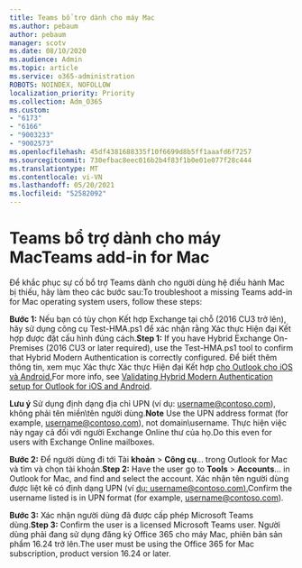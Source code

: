 ```yaml
---
title: Teams bổ trợ dành cho máy Mac
ms.author: pebaum
author: pebaum
manager: scotv
ms.date: 08/10/2020
ms.audience: Admin
ms.topic: article
ms.service: o365-administration
ROBOTS: NOINDEX, NOFOLLOW
localization_priority: Priority
ms.collection: Adm_O365
ms.custom:
- "6173"
- "6166"
- "9003233"
- "9002573"
ms.openlocfilehash: 45df4381688335f10f6699d8b5ff1aaafd6f7257
ms.sourcegitcommit: 730efbac8eec016b2b4f83f1b0e01e077f28c444
ms.translationtype: MT
ms.contentlocale: vi-VN
ms.lasthandoff: 05/20/2021
ms.locfileid: "52582092"
---
```

# <a name="teams-add-in-for-mac"></a><span data-ttu-id="6830d-102">Teams bổ trợ dành cho máy Mac</span><span class="sxs-lookup"><span data-stu-id="6830d-102">Teams add-in for Mac</span></span>

<span data-ttu-id="6830d-103">Để khắc phục sự cố bổ trợ Teams dành cho người dùng hệ điều hành Mac bị thiếu, hãy làm theo các bước sau:</span><span class="sxs-lookup"><span data-stu-id="6830d-103">To troubleshoot a missing Teams add-in for Mac operating system users, follow these steps:</span></span>

<span data-ttu-id="6830d-104">**Bước 1:** Nếu bạn có tùy chọn Kết hợp Exchange tại chỗ (2016 CU3 trở lên), hãy sử dụng công cụ Test-HMA.ps1 để xác nhận rằng Xác thực Hiện đại Kết hợp được đặt cấu hình đúng cách.</span><span class="sxs-lookup"><span data-stu-id="6830d-104">**Step 1:** If you have Hybrid Exchange On-Premises (2016 CU3 or later required), use the Test-HMA.ps1 tool to confirm that Hybrid Modern Authentication is correctly configured.</span></span> <span data-ttu-id="6830d-105">Để biết thêm thông tin, xem mục Xác thực Xác thực Hiện đại Kết hợp [cho Outlook cho iOS và Android.](https://aka.ms/TestHMAEAS)</span><span class="sxs-lookup"><span data-stu-id="6830d-105">For more info, see [Validating Hybrid Modern Authentication setup for Outlook for iOS and Android](https://aka.ms/TestHMAEAS).</span></span>  

<span data-ttu-id="6830d-106">**Lưu ý** Sử dụng định dạng địa chỉ UPN (ví dụ: [username@contoso.com](mailto:username@contoso.com)), không phải tên miền\tên người dùng.</span><span class="sxs-lookup"><span data-stu-id="6830d-106">**Note** Use the UPN address format (for example, [username@contoso.com](mailto:username@contoso.com)), not domain\username.</span></span> <span data-ttu-id="6830d-107">Thực hiện việc này ngay cả đối với người Exchange Online thư của họ.</span><span class="sxs-lookup"><span data-stu-id="6830d-107">Do this even for users with Exchange Online mailboxes.</span></span>

<span data-ttu-id="6830d-108">**Bước 2:** Để người dùng đi tới Tài **khoản**  >  **Công cụ**... trong Outlook for Mac và tìm và chọn tài khoản.</span><span class="sxs-lookup"><span data-stu-id="6830d-108">**Step 2:** Have the user go to **Tools** > **Accounts**... in Outlook for Mac, and find and select the account.</span></span> <span data-ttu-id="6830d-109">Xác nhận tên người dùng được liệt kê có định dạng UPN (ví [dụ: username@contoso.com).](mailto:username@contoso.com)</span><span class="sxs-lookup"><span data-stu-id="6830d-109">Confirm the username listed is in UPN format (for example, [username@contoso.com](mailto:username@contoso.com)).</span></span>

<span data-ttu-id="6830d-110">**Bước 3:** Xác nhận người dùng đã được cấp phép Microsoft Teams dùng.</span><span class="sxs-lookup"><span data-stu-id="6830d-110">**Step 3:** Confirm the user is a licensed Microsoft Teams user.</span></span> <span data-ttu-id="6830d-111">Người dùng phải đang sử dụng đăng ký Office 365 cho máy Mac, phiên bản sản phẩm 16.24 trở lên.</span><span class="sxs-lookup"><span data-stu-id="6830d-111">The user must be using the Office 365 for Mac subscription, product version 16.24 or later.</span></span>
